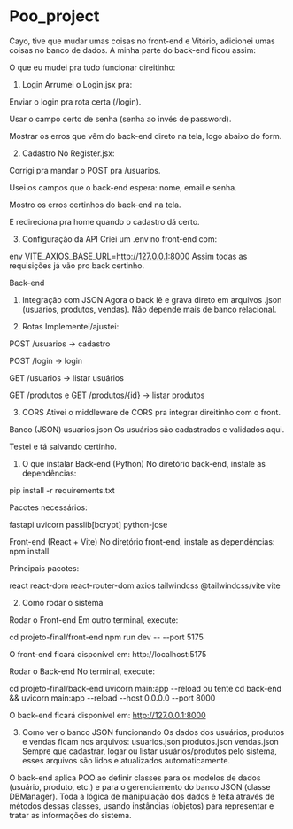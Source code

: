 # Poo_project

Cayo, tive que mudar umas coisas no front-end e Vitório, adicionei umas coisas no banco de dados. A minha parte do back-end ficou assim:

O que eu mudei pra tudo funcionar direitinho:
1. Login
Arrumei o Login.jsx pra:

Enviar o login pra rota certa (/login).

Usar o campo certo de senha (senha ao invés de password).

Mostrar os erros que vêm do back-end direto na tela, logo abaixo do form.

2. Cadastro
No Register.jsx:

Corrigi pra mandar o POST pra /usuarios.

Usei os campos que o back-end espera: nome, email e senha.

Mostro os erros certinhos do back-end na tela.

E redireciona pra home quando o cadastro dá certo.

3. Configuração da API
Criei um .env no front-end com:

env
VITE_AXIOS_BASE_URL=http://127.0.0.1:8000
Assim todas as requisições já vão pro back certinho.

Back-end
1. Integração com JSON
Agora o back lê e grava direto em arquivos .json (usuarios, produtos, vendas). Não depende mais de banco relacional.

2. Rotas
Implementei/ajustei:

POST /usuarios → cadastro

POST /login → login

GET /usuarios → listar usuários

GET /produtos e GET /produtos/{id} → listar produtos

3. CORS
Ativei o middleware de CORS pra integrar direitinho com o front.

Banco (JSON)
usuarios.json
Os usuários são cadastrados e validados aqui.

Testei e tá salvando certinho.



1. O que instalar
Back-end (Python)
No diretório back-end, instale as dependências:

pip install -r requirements.txt

Pacotes necessários:

fastapi
uvicorn
passlib[bcrypt]
python-jose

Front-end (React + Vite)
No diretório front-end, instale as dependências:
npm install


Principais pacotes:

react
react-dom
react-router-dom
axios
tailwindcss
@tailwindcss/vite
vite

2. Como rodar o sistema

Rodar o Front-end
Em outro terminal, execute:

cd projeto-final/front-end
npm run dev -- --port 5175

O front-end ficará disponível em:
http://localhost:5175

Rodar o Back-end
No terminal, execute:

cd projeto-final/back-end
uvicorn main:app --reload
ou tente
cd back-end && uvicorn main:app --reload --host 0.0.0.0 --port 8000

O back-end ficará disponível em:
http://127.0.0.1:8000



3. Como ver o banco JSON funcionando
Os dados dos usuários, produtos e vendas ficam nos arquivos:
usuarios.json
produtos.json
vendas.json
Sempre que cadastrar, logar ou listar usuários/produtos pelo sistema, esses arquivos são lidos e atualizados automaticamente.


O back-end aplica POO ao definir classes para os modelos de dados (usuário, produto, etc.) e para o gerenciamento do banco JSON (classe DBManager). Toda a lógica de manipulação dos dados é feita através de métodos dessas classes, usando instâncias (objetos) para representar e tratar as informações do sistema.

